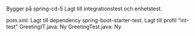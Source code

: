 Bygger på spring-cd-5
Lagt till integrationstest och enhetstest.

pom.xml: Lagt till dependency spring-boot-starter-test. Lagt till profil "int-test"
GreetingIT.java: Ny
GreetingTest.java: Ny
